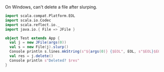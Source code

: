 On Windows, can't delete a file after slurping.
```scala
import scala.compat.Platform.EOL
import scala.io.Codec
import scala.reflect.io._
import java.io.{ File => JFile }

object Test extends App {
  val j = new JFile(args(0))
  val s = new File(j).slurp()
  Console println s.lines.mkString(s"${args(0)} {$EOL", EOL, s"$EOL}$EOL")
  val res = j.delete()
  Console println s"Deleted? $res"
}
```

